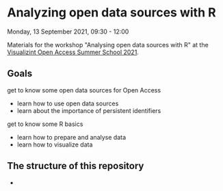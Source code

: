 # Analyzing open data sources with R
Monday, 13 September 2021, 09:30 - 12:00

Materials for the workshop "Analysing open data sources with R" at the [Visualizint Open Access Summer School 2021](https://uclab.fh-potsdam.de/visoa/).


## Goals
get to know some open data sources for Open Access
- learn how to use open data sources
- learn about the importance of persistent identifiers

get to know some R basics
- learn how to prepare and analyse data
- learn how to visualize data

## The structure of this repository
- 
